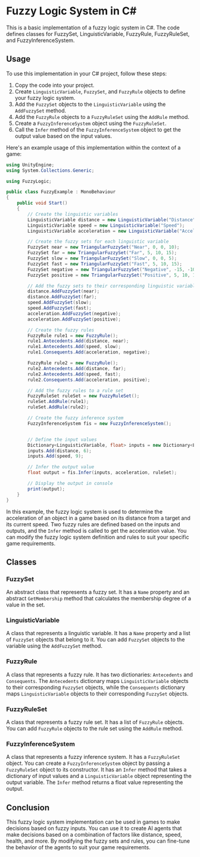 # Fuzzy Logic System in C#

This is a basic implementation of a fuzzy logic system in C#. The code defines classes for FuzzySet, LinguisticVariable, FuzzyRule, FuzzyRuleSet, and FuzzyInferenceSystem.

## Usage

To use this implementation in your C# project, follow these steps:

1. Copy the code into your project.
2. Create `LinguisticVariable`, `FuzzySet`, and `FuzzyRule` objects to define your fuzzy logic system.
3. Add the `FuzzySet` objects to the `LinguisticVariable` using the `AddFuzzySet` method.
4. Add the `FuzzyRule` objects to a `FuzzyRuleSet` using the `AddRule` method.
5. Create a `FuzzyInferenceSystem` object using the `FuzzyRuleSet`.
6. Call the `Infer` method of the `FuzzyInferenceSystem` object to get the output value based on the input values.

Here's an example usage of this implementation within the context of a game:

```csharp
using UnityEngine;
using System.Collections.Generic;

using FuzzyLogic;

public class FuzzyExample : MonoBehaviour
{
    public void Start()
    {
        // Create the linguistic variables
        LinguisticVariable distance = new LinguisticVariable("Distance");
        LinguisticVariable speed = new LinguisticVariable("Speed");
        LinguisticVariable acceleration = new LinguisticVariable("Acceleration");

        // Create the fuzzy sets for each linguistic variable
        FuzzySet near = new TriangularFuzzySet("Near", 0, 0, 10);
        FuzzySet far = new TriangularFuzzySet("Far", 5, 10, 15);
        FuzzySet slow = new TriangularFuzzySet("Slow", 0, 0, 5);
        FuzzySet fast = new TriangularFuzzySet("Fast", 5, 10, 15);
        FuzzySet negative = new TriangularFuzzySet("Negative", -15, -10, -5);
        FuzzySet positive = new TriangularFuzzySet("Positive", 5, 10, 15);

        // Add the fuzzy sets to their corresponding linguistic variables
        distance.AddFuzzySet(near);
        distance.AddFuzzySet(far);
        speed.AddFuzzySet(slow);
        speed.AddFuzzySet(fast);
        acceleration.AddFuzzySet(negative);
        acceleration.AddFuzzySet(positive);

        // Create the fuzzy rules
        FuzzyRule rule1 = new FuzzyRule();
        rule1.Antecedents.Add(distance, near);
        rule1.Antecedents.Add(speed, slow);
        rule1.Consequents.Add(acceleration, negative);

        FuzzyRule rule2 = new FuzzyRule();
        rule2.Antecedents.Add(distance, far);
        rule2.Antecedents.Add(speed, fast);
        rule2.Consequents.Add(acceleration, positive);

        // Add the fuzzy rules to a rule set
        FuzzyRuleSet ruleSet = new FuzzyRuleSet();
        ruleSet.AddRule(rule1);
        ruleSet.AddRule(rule2);

        // Create the fuzzy inference system
        FuzzyInferenceSystem fis = new FuzzyInferenceSystem();


        // Define the input values
        Dictionary<LinguisticVariable, float> inputs = new Dictionary<LinguisticVariable, float>();
        inputs.Add(distance, 6);
        inputs.Add(speed, 9);

        // Infer the output value
        float output = fis.Infer(inputs, acceleration, ruleSet);

        // Display the output in console
        print(output);
    }
}
```

In this example, the fuzzy logic system is used to determine the acceleration of an object in a game based on its distance from a target and its current speed. Two fuzzy rules are defined based on the inputs and outputs, and the `Infer` method is called to get the acceleration value. You can modify the fuzzy logic system definition and rules to suit your specific game requirements.

## Classes

### FuzzySet

An abstract class that represents a fuzzy set. It has a `Name` property and an abstract `GetMembership` method that calculates the membership degree of a value in the set.

### LinguisticVariable

A class that represents a linguistic variable. It has a `Name` property and a list of `FuzzySet` objects that belong to it. You can add `FuzzySet` objects to the variable using the `AddFuzzySet` method.

### FuzzyRule

A class that represents a fuzzy rule. It has two dictionaries: `Antecedents` and `Consequents`. The `Antecedents` dictionary maps `LinguisticVariable` objects to their corresponding `FuzzySet` objects, while the `Consequents` dictionary maps `LinguisticVariable` objects to their corresponding `FuzzySet` objects.

### FuzzyRuleSet

A class that represents a fuzzy rule set. It has a list of `FuzzyRule` objects. You can add `FuzzyRule` objects to the rule set using the `AddRule` method.

### FuzzyInferenceSystem

A class that represents a fuzzy inference system. It has a `FuzzyRuleSet` object. You can create a `FuzzyInferenceSystem` object by passing a `FuzzyRuleSet` object to its constructor. It has an `Infer` method that takes a dictionary of input values and a `LinguisticVariable` object representing the output variable. The `Infer` method returns a float value representing the output.

## Conclusion

This fuzzy logic system implementation can be used in games to make decisions based on fuzzy inputs. You can use it to create AI agents that make decisions based on a combination of factors like distance, speed, health, and more. By modifying the fuzzy sets and rules, you can fine-tune the behavior of the agents to suit your game requirements.
